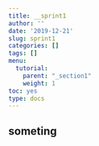```yaml
---
title: __sprint1
author: ''
date: '2019-12-21'
slug: sprint1
categories: []
tags: []
menu:
  tutorial:
    parent: "_section1"
    weight: 1
toc: yes
type: docs
---
```



## someting